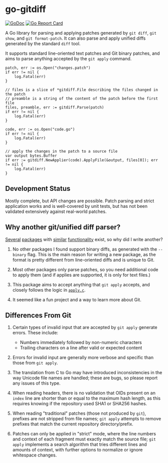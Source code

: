 # go-gitdiff

[![GoDoc](https://godoc.org/github.com/bluekeyes/go-gitdiff/gitdiff?status.svg)](http://godoc.org/github.com/bluekeyes/go-gitdiff/gitdiff) [![Go Report Card](https://goreportcard.com/badge/github.com/bluekeyes/go-gitdiff)](https://goreportcard.com/report/github.com/bluekeyes/go-gitdiff)

A Go library for parsing and applying patches generated by `git diff`, `git
show`, and `git format-patch`. It can also parse and apply unified diffs
generated by the standard `diff` tool.

It supports standard line-oriented text patches and Git binary patches, and
aims to parse anything accepted by the `git apply` command.

```golang
patch, err := os.Open("changes.patch")
if err != nil {
    log.Fatal(err)
}

// files is a slice of *gitdiff.File describing the files changed in the patch
// preamble is a string of the content of the patch before the first file
files, preamble, err := gitdiff.Parse(patch)
if err != nil {
    log.Fatal(err)
}

code, err := os.Open("code.go")
if err != nil {
    log.Fatal(err)
}

// apply the changes in the patch to a source file
var output bytes.Buffer
if err := gitdiff.NewApplier(code).ApplyFile(&output, files[0]); err != nil {
    log.Fatal(err)
}
```

## Development Status

Mostly complete, but API changes are possible. Patch parsing and strict
application works and is well-covered by unit tests, but has not been validated
extensively against real-world patches.

## Why another git/unified diff parser?

[Several][sourcegraph] [packages][sergi] with [similar][waigani]
[functionality][seletskiy] exist, so why did I write another?

1. No other packages I found support binary diffs, as generated with the
   `--binary` flag. This is the main reason for writing a new package, as the
   format is pretty different from line-oriented diffs and is unique to Git.

2. Most other packages only parse patches, so you need additional code to apply
   them (and if applies are supported, it is only for text files.)

3. This package aims to accept anything that `git apply` accepts, and closely
   follows the logic in [`apply.c`][apply.c].

4. It seemed like a fun project and a way to learn more about Git.

[sourcegraph]: https://github.com/sourcegraph/go-diff
[sergi]: https://github.com/sergi/go-diff
[waigani]: https://github.com/waigani/diffparser
[seletskiy]: https://github.com/seletskiy/godiff

[apply.c]: https://github.com/git/git/blob/master/apply.c

## Differences From Git

1. Certain types of invalid input that are accepted by `git apply` generate
   errors. These include:

   - Numbers immediately followed by non-numeric characters
   - Trailing characters on a line after valid or expected content

2. Errors for invalid input are generally more verbose and specific than those
   from `git apply`.

3. The translation from C to Go may have introduced inconsistencies in the way
   Unicode file names are handled; these are bugs, so please report any issues
   of this type.

4. When reading headers, there is no validation that OIDs present on an `index`
   line are shorter than or equal to the maximum hash length, as this requires
   knowing if the repository used SHA1 or SHA256 hashes.

5. When reading "traditional" patches (those not produced by `git`), prefixes
   are not stripped from file names; `git apply` attempts to remove prefixes
   that match the current repository directory/prefix.

6. Patches can only be applied in "strict" mode, where the line numbers and
   context of each fragment must exactly match the source file; `git apply`
   implements a search algorithm that tries different lines and amounts of
   context, with further options to normalize or ignore whitespace changes.
